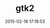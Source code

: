 ---
layout: post
title:  "gtk2"
repo:   "ruby-gnome2/ruby-gnome2"
date:   2015-02-18 17:18:53
gemurl: http://ruby-gnome2.sourceforge.jp/
---